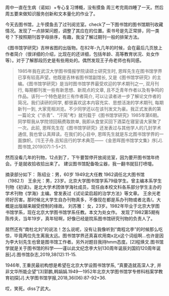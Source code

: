 周中一直在生病（诺如）+专心复习博概，没有摸鱼
周三考完周四睡了一天。然后周五要来做知识服务创新和文本量化的作业了。



今天去图书馆，上午摸鱼去了过刊阅览室。check了一下图书馆的图书馆期刊收藏情况。发现了一点排架问题，调整了其应在的位置。索书号是先正常排，同一类号？下按照期刊首字母排序，有趣，我没了解过期刊一般的排架方法。

《图书馆学研究》吉林省图的出版物。在82年-九几年的时候，会在最后几页放上作者简介（很详细的介绍，比现在的还详细，包括年龄、高等教育状况、处女作等）。对于了解那段历史是有些用处的。偶然发现王子舟老师也有同感。

> 1985年我在武汉大学图书情报学院读硕士研究生时, 恩晖先生在图书馆学界已享有较高声望。他既是吉林省图书馆副馆长, 又是《图书馆学研究》的主编。《图书馆学研究》是当时图书馆学界最受欢迎的学术期刊之一, 双月刊行, 每期都刊发一些有新思想、新观点的文章, 且不乏青年作者以及有争鸣的作品。该刊一个特色是封三有作者简介, 可以让读者进一步了解论文作者的简况。我们读研的同学, 都很喜欢这本内容充实、思想活泼的学术期刊, 每期新刊一到, 大家竞相浏览。不少同学还以在该刊发文为豪。我正式发表的第一篇论文《“杀青”、“汗简”考》就刊载于《图书馆学研究》1985年第6期。同学帮我从学院领回稿费取款单, 我即从食堂买回下酒菜在寝室请大家聚了一次。此前, 恩晖先生在《图书馆学研究》还发表过与其他学人的几封学术通信, 我也曾认真拜读。在我们的心目中, 恩晖先生就是东北图书馆学界的一面旗帜。[1]王子舟.且知且行的学术典范——《金恩晖图书馆学文集》序[J].图书馆,2019(07):1-5+21.

然而没看几年的刊物，12点到了，下午要暂停开放阅览室，因为要开图书馆年终会。于是就收拾收拾出来了。
建议图书馆配备吸尘器，我一翻书就狂打喷嚏。

摘录部分如下：
陈绍业：男，60岁 1949北大任教 1962调任北大图书馆（1982.1）
王余光：男，23岁。北京大学图书馆学系79级学生。曾主编本系学生刊物《初读》。是北大学术团体学海社成员，现任由本校文科各系部分学生主办的学术刊物《学海》主编。曾发表过《试论梁启超的治学方法》等文章。
王余光老师好厉害。那时候北大学生自办刊物真多，不像现在都是系办刊物或者北青/。大概是出版越来越受控制的缘故。
刘苏雅： 女，23岁。1982年毕业于北京大学图书馆学系，现在北京大学图书馆学系任教。本文为处女作。
发现了1982第5期有陈传夫，当年19岁，真年轻啊，好像已经是院系图书馆研究刊物的负责人了。


居然还有“南杜北刘”的说法！怎么说呢，没有让我像听到“南程北李”的时候那么吃惊，毕竟两位先生离我太远。图书馆学界还真喜欢用南x北x这个词组啊...也许是因为李大钊先生也曾是图书馆工作者。另外对题目我持hmm态度。[2]程焕文.图书馆学就是关于图书馆的科学——谨以此文纪念李大钊130周年诞辰刘国钧120周年诞辰[J].图书馆杂志,2019,38(12):11-15.



1946年, 王重民最初构想是希望在北京大学设图书馆学系, “真要造就高深人才, 并非文华所能企望”[3]郭鹏,韩娟娟.1949—1952年北京大学图书馆学专修科档案学教育初探[J].大学图书馆学报,2018,36(06):87-92+36.

哎，笑死。diss了武大。


